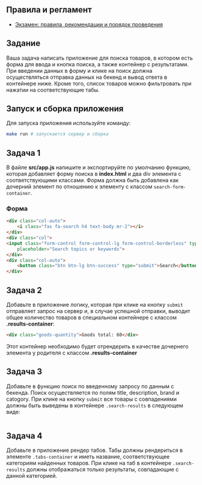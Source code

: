 ## Правила и регламент

- [Экзамен: правила, рекомендации и порядок проведения](https://hexly.notion.site/d9289c18871c44508bc7c7f05a51d94f)

## Задание

Ваша задача написать приложение для поиска товаров, в котором есть форма для ввода и кнопка поиска, а также контейнер с результатами. При введении данных в форму и клике на поиск должна осуществляться отправка данных на бекенд и вывод ответа в контейнере ниже. Кроме того, список товаров можно фильтровать при нажатии на соответствующие табы.

## Запуск и сборка приложения

Для запуска приложения используйте команду:

```bash
make run # запускается сервер и сборка
```

## Задача 1

В файле **src/app.js** напишите и экспортируйте по умолчанию функцию, которая добавляет форму поиска в **index.html** и два div элемента с соответствующими классами. Форма должна быть добавлена как дочерний элемент по отношению к элементу с классом `search-form-container`.

### Форма

```html
<div class="col-auto">
    <i class="fas fa-search h4 text-body mr-2"></i>
</div>
<div class="col">
<input class="form-control form-control-lg form-control-borderless" type="search"
    placeholder="Search topics or keywords">
</div>
<div class="col-auto">
    <button class="btn btn-lg btn-success" type="submit">Search</button>
</div>
```

## Задача 2

Добавьте в приложение логику, которая при клике на кнопку `submit` отправляет запрос на сервер и, в случае успешной отправки, выводит общее количество товаров в специальном контейнере с классом **.results-container**:

```html
<div class="goods-quantity">Goods total: 60</div>
```

Этот контейнер необходимо будет отрендерить в качестве дочернего элемента у родителя с классом **.results-container**

## Задача 3

Добавьте в функцию поиск по введенному запросу по данным с бекенда. Поиск осуществляется по полям title, description, brand и catogory.
При клике на кнопку `submit` все товары с совпадениями должны быть выведены в контейнере `.search-results` в следующем виде:

```html

```

## Задача 4

Добавьте в приложение рендер табов. Табы должны рендериться в элементе `.tabs-container` и иметь название, соответствующее категориям найденных товаров. При клике на таб в контейнере `.search-results` должны отображаться только результаты, совпадающие с данной категорией.
